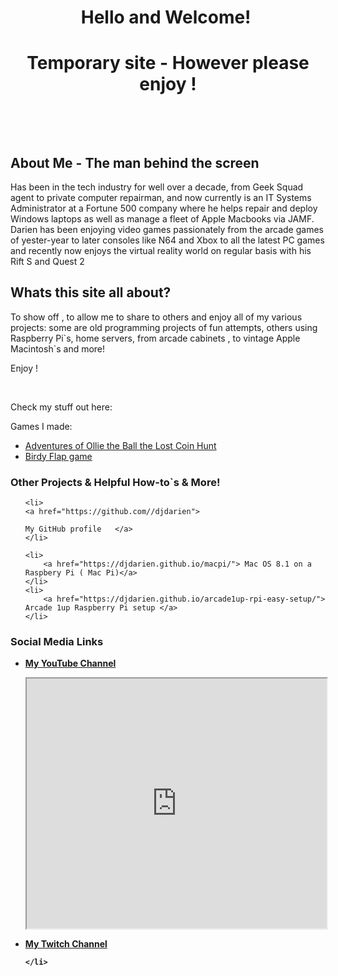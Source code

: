 <h1 style="text-align: center;">Hello and Welcome!&nbsp;</h1>

<h1 style="text-align: center;">Temporary site - However please enjoy !</h1>

<p><br></p>
<p><br></p>

<h2>About Me - The man behind the screen</h2>

<div class="fr-embedly " data-original-embed="<a href='https://netbytegames.s3.amazonaws.com/ollietheball/OllieTheBall_FinalAlpha054.zip' data-card-branding='0' class='embedly-card'></a>">
	<a href="https://netbytegames.s3.amazonaws.com/ollietheball/OllieTheBall_FinalAlpha054.zip" data-card-branding="0" class="embedly-card"></a>
</div>

<p id="isPasted">Has been in the tech industry for well over a decade, from Geek Squad agent to private computer repairman, and now currently is an IT Systems Administrator at a Fortune 500 company where he helps repair and deploy Windows laptops as well as manage a fleet of Apple Macbooks  via JAMF. &nbsp; Darien has been enjoying video games passionately from the arcade games of yester-year to later consoles like N64 and Xbox to all the latest PC games and recently now enjoys the virtual reality world on regular basis with his Rift S and Quest 2</p>
<h2>Whats this site all about? </h2>
<p> To show off , to allow me to share to others and enjoy all of my various projects: some are old programming projects of fun attempts, others using Raspberry Pi`s, home servers, from arcade cabinets , to vintage Apple Macintosh`s and more!&nbsp;</p>
<p>Enjoy !</p>
<p><br></p>
<p>Check my stuff out here:</p>

<p>Games I made:</p>
<ul>
  <li>
    <a href="/adventures-of-ollie-the-ball-the-lost-coin-hunt.html">Adventures of Ollie the Ball the Lost Coin Hunt </a>
  </li>
  <li>
    <a href="/birdy-flap.html">Birdy Flap game</a>
  </li>
</ul>



<p></p>
<h3> Other Projects & Helpful How-to`s & More! </h3>
<ul>
	
	<li>
	<a href="https://github.com//djdarien">

	My GitHub profile	</a>
	</li>
	
	<li>
		<a href="https://djdarien.github.io/macpi/"> Mac OS 8.1 on a Raspbery Pi ( Mac Pi)</a>
	</li>
	<li>
		<a href="https://djdarien.github.io/arcade1up-rpi-easy-setup/"> Arcade 1up Raspberry Pi setup </a>
	</li>
</ul>
<p></p>
<h3> Social Media Links </h3>
<ul>
<b>	<li>
		<a href="https://www.youtube.com/computerwiz/">My YouTube Channel</a>
<p>
	<iframe src="https://www.youtube.com/embed/?listType=user_uploads&list=computerwiz" width="480" height="400"></iframe>
	  </p>
	<li>
	 <a href="https://www.twitch.tv/khaos_demon">My Twitch Channel</a>
	  
<p>

	</li>


